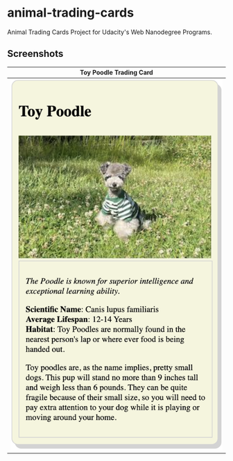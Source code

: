 # animal-trading-cards
Animal Trading Cards Project for Udacity's Web Nanodegree Programs.

## Screenshots

| Toy Poodle Trading Card |
| ----------------------- |
| ![Toy Poodle Trading Card](toy_poodle_card.png)